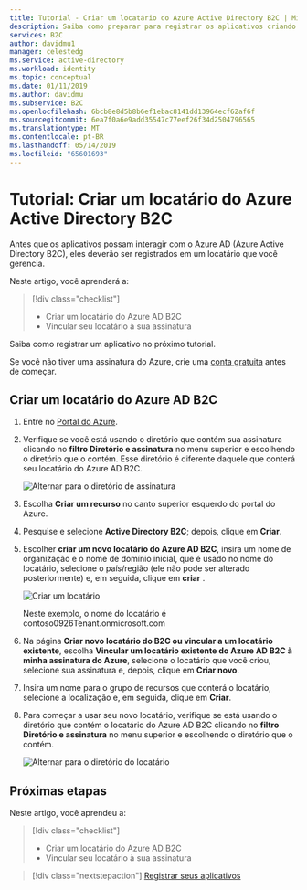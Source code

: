 ```yaml
---
title: Tutorial - Criar um locatário do Azure Active Directory B2C | Microsoft Docs
description: Saiba como preparar para registrar os aplicativos criando um locatário do Azure Active Directory B2C usando o portal do Azure.
services: B2C
author: davidmu1
manager: celestedg
ms.service: active-directory
ms.workload: identity
ms.topic: conceptual
ms.date: 01/11/2019
ms.author: davidmu
ms.subservice: B2C
ms.openlocfilehash: 6bcb8e8d5b8b6ef1ebac8141dd13964ecf62af6f
ms.sourcegitcommit: 6ea7f0a6e9add35547c77eef26f34d2504796565
ms.translationtype: MT
ms.contentlocale: pt-BR
ms.lasthandoff: 05/14/2019
ms.locfileid: "65601693"
---
```

# <a name="tutorial-create-an-azure-active-directory-b2c-tenant"></a>Tutorial: Criar um locatário do Azure Active Directory B2C

Antes que os aplicativos possam interagir com o Azure AD (Azure Active Directory B2C), eles deverão ser registrados em um locatário que você gerencia.

Neste artigo, você aprenderá a:

> [!div class="checklist"]
> * Criar um locatário do Azure AD B2C
> * Vincular seu locatário à sua assinatura

Saiba como registrar um aplicativo no próximo tutorial.

Se você não tiver uma assinatura do Azure, crie uma [conta gratuita](https://azure.microsoft.com/free/?WT.mc_id=A261C142F) antes de começar.

## <a name="create-an-azure-ad-b2c-tenant"></a>Criar um locatário do Azure AD B2C

1. Entre no [Portal do Azure](https://portal.azure.com/).
2. Verifique se você está usando o diretório que contém sua assinatura clicando no **filtro Diretório e assinatura** no menu superior e escolhendo o diretório que o contém. Esse diretório é diferente daquele que conterá seu locatário do Azure AD B2C.

    ![Alternar para o diretório de assinatura](./media/tutorial-create-tenant/switch-directory-subscription.png)

3. Escolha **Criar um recurso** no canto superior esquerdo do portal do Azure.
4. Pesquise e selecione **Active Directory B2C**; depois, clique em **Criar**.
5. Escolher **criar um novo locatário do Azure AD B2C**, insira um nome de organização e o nome de domínio inicial, que é usado no nome do locatário, selecione o país/região (ele não pode ser alterado posteriormente) e, em seguida, clique em **criar** .

    ![Criar um locatário](./media/tutorial-create-tenant/create-tenant.png)

    Neste exemplo, o nome do locatário é contoso0926Tenant.onmicrosoft.com

6. Na página **Criar novo locatário do B2C ou vincular a um locatário existente**, escolha **Vincular um locatário existente do Azure AD B2C à minha assinatura do Azure**, selecione o locatário que você criou, selecione sua assinatura e, depois, clique em **Criar novo**.
7. Insira um nome para o grupo de recursos que conterá o locatário, selecione a localização e, em seguida, clique em **Criar**.
8. Para começar a usar seu novo locatário, verifique se está usando o diretório que contém o locatário do Azure AD B2C clicando no **filtro Diretório e assinatura** no menu superior e escolhendo o diretório que o contém.

    ![Alternar para o diretório do locatário](./media/tutorial-create-tenant/switch-directories.png)

## <a name="next-steps"></a>Próximas etapas

Neste artigo, você aprendeu a:

> [!div class="checklist"]
> * Criar um locatário do Azure AD B2C
> * Vincular seu locatário à sua assinatura

> [!div class="nextstepaction"]
> [Registrar seus aplicativos](tutorial-register-applications.md)
